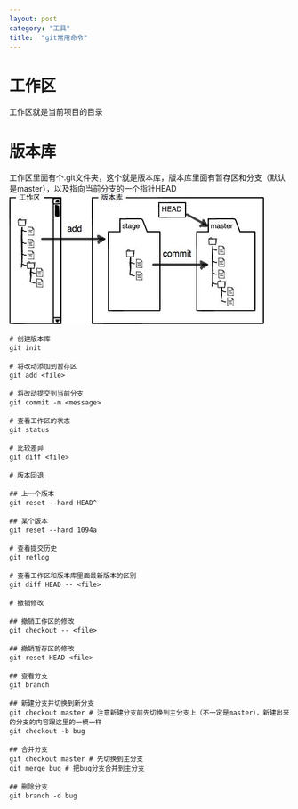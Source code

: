 ```yaml
---
layout: post
category: "工具"
title:  "git常用命令"
---
```

# 工作区
工作区就是当前项目的目录

# 版本库
工作区里面有个.git文件夹，这个就是版本库，版本库里面有暂存区和分支（默认是master），以及指向当前分支的一个指针HEAD
![git-repo](/images/git-repo.jpg)

```shell
# 创建版本库
git init

# 将改动添加到暂存区
git add <file>

# 将改动提交到当前分支
git commit -m <message>

# 查看工作区的状态
git status

# 比较差异
git diff <file>

# 版本回退

## 上一个版本
git reset --hard HEAD^

## 某个版本
git reset --hard 1094a

# 查看提交历史
git reflog

# 查看工作区和版本库里面最新版本的区别
git diff HEAD -- <file>

# 撤销修改

## 撤销工作区的修改
git checkout -- <file>

## 撤销暂存区的修改
git reset HEAD <file>

## 查看分支
git branch

## 新建分支并切换到新分支
git checkout master # 注意新建分支前先切换到主分支上（不一定是master），新建出来的分支的内容跟这里的一模一样
git checkout -b bug

## 合并分支
git checkout master # 先切换到主分支
git merge bug # 把bug分支合并到主分支

## 删除分支
git branch -d bug
```